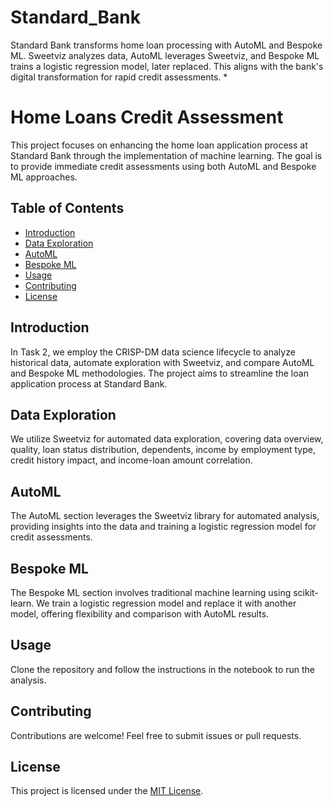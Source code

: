 # Standard_Bank
Standard Bank transforms home loan processing with AutoML and Bespoke ML. Sweetviz analyzes data, AutoML leverages Sweetviz, and Bespoke ML trains a logistic regression model, later replaced. This aligns with the bank's digital transformation for rapid credit assessments.
*
# Home Loans Credit Assessment

This project focuses on enhancing the home loan application process at Standard Bank through the implementation of machine learning. The goal is to provide immediate credit assessments using both AutoML and Bespoke ML approaches.

## Table of Contents

- [Introduction](#introduction)
- [Data Exploration](#data-exploration)
- [AutoML](#automl)
- [Bespoke ML](#bespoke-ml)
- [Usage](#usage)
- [Contributing](#contributing)
- [License](#license)

## Introduction

In Task 2, we employ the CRISP-DM data science lifecycle to analyze historical data, automate exploration with Sweetviz, and compare AutoML and Bespoke ML methodologies. The project aims to streamline the loan application process at Standard Bank.

## Data Exploration

We utilize Sweetviz for automated data exploration, covering data overview, quality, loan status distribution, dependents, income by employment type, credit history impact, and income-loan amount correlation.

## AutoML

The AutoML section leverages the Sweetviz library for automated analysis, providing insights into the data and training a logistic regression model for credit assessments.

## Bespoke ML

The Bespoke ML section involves traditional machine learning using scikit-learn. We train a logistic regression model and replace it with another model, offering flexibility and comparison with AutoML results.

## Usage

Clone the repository and follow the instructions in the notebook to run the analysis.

## Contributing

Contributions are welcome! Feel free to submit issues or pull requests.

## License

This project is licensed under the [MIT License](LICENSE).
